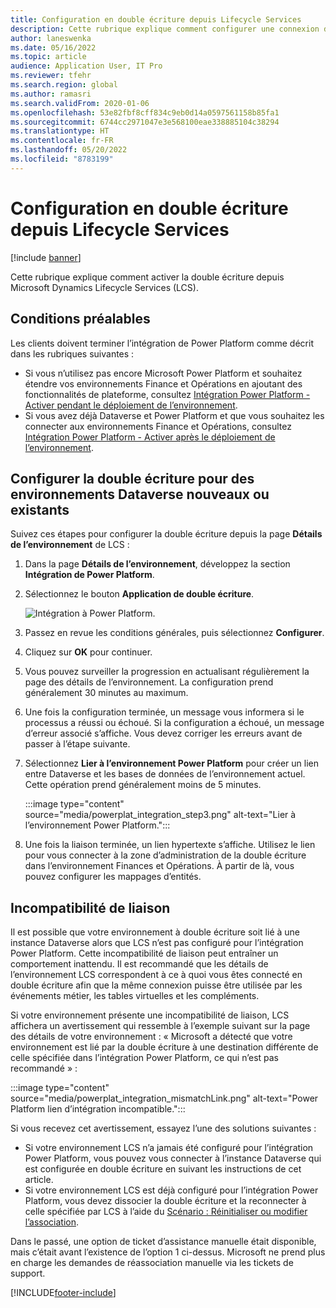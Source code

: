 ```yaml
---
title: Configuration en double écriture depuis Lifecycle Services
description: Cette rubrique explique comment configurer une connexion de double écriture à partir de Microsoft Dynamics Lifecycle Services (LCS).
author: laneswenka
ms.date: 05/16/2022
ms.topic: article
audience: Application User, IT Pro
ms.reviewer: tfehr
ms.search.region: global
ms.author: ramasri
ms.search.validFrom: 2020-01-06
ms.openlocfilehash: 53e82fbf8cff834c9eb0d14a0597561158b85fa1
ms.sourcegitcommit: 6744cc2971047e3e568100eae338885104c38294
ms.translationtype: HT
ms.contentlocale: fr-FR
ms.lasthandoff: 05/20/2022
ms.locfileid: "8783199"
---
```

# <a name="dual-write-setup-from-lifecycle-services"></a>Configuration en double écriture depuis Lifecycle Services

[!include [banner](../../includes/banner.md)]



Cette rubrique explique comment activer la double écriture depuis Microsoft Dynamics Lifecycle Services (LCS).

## <a name="prerequisites"></a>Conditions préalables

Les clients doivent terminer l’intégration de Power Platform comme décrit dans les rubriques suivantes :

- Si vous n’utilisez pas encore Microsoft Power Platform et souhaitez étendre vos environnements Finance et Opérations en ajoutant des fonctionnalités de plateforme, consultez [Intégration Power Platform - Activer pendant le déploiement de l’environnement](../../power-platform/enable-power-platform-integration.md#enable-during-deploy).
- Si vous avez déjà Dataverse et Power Platform et que vous souhaitez les connecter aux environnements Finance et Opérations, consultez [Intégration Power Platform - Activer après le déploiement de l’environnement](../../power-platform/enable-power-platform-integration.md#enable-after-deploy).

## <a name="set-up-dual-write-for-new-or-existing-dataverse-environments"></a>Configurer la double écriture pour des environnements Dataverse nouveaux ou existants

Suivez ces étapes pour configurer la double écriture depuis la page **Détails de l’environnement** de LCS :

1. Dans la page **Détails de l’environnement**, développez la section **Intégration de Power Platform**.

2. Sélectionnez le bouton **Application de double écriture**.

    ![Intégration à Power Platform.](media/powerplat_integration_step2.png)

3. Passez en revue les conditions générales, puis sélectionnez **Configurer**.

4. Cliquez sur **OK** pour continuer.

5. Vous pouvez surveiller la progression en actualisant régulièrement la page des détails de l’environnement. La configuration prend généralement 30 minutes au maximum.  

6. Une fois la configuration terminée, un message vous informera si le processus a réussi ou échoué. Si la configuration a échoué, un message d’erreur associé s’affiche. Vous devez corriger les erreurs avant de passer à l’étape suivante.

7. Sélectionnez **Lier à l’environnement Power Platform** pour créer un lien entre Dataverse et les bases de données de l’environnement actuel. Cette opération prend généralement moins de 5 minutes.

    :::image type="content" source="media/powerplat_integration_step3.png" alt-text="Lier à l’environnement Power Platform.":::

8. Une fois la liaison terminée, un lien hypertexte s’affiche. Utilisez le lien pour vous connecter à la zone d’administration de la double écriture dans l’environnement Finances et Opérations. À partir de là, vous pouvez configurer les mappages d’entités.

## <a name="linking-mismatch"></a>Incompatibilité de liaison

Il est possible que votre environnement à double écriture soit lié à une instance Dataverse alors que LCS n’est pas configuré pour l’intégration Power Platform. Cette incompatibilité de liaison peut entraîner un comportement inattendu. Il est recommandé que les détails de l’environnement LCS correspondent à ce à quoi vous êtes connecté en double écriture afin que la même connexion puisse être utilisée par les événements métier, les tables virtuelles et les compléments.

Si votre environnement présente une incompatibilité de liaison, LCS affichera un avertissement qui ressemble à l’exemple suivant sur la page des détails de votre environnement : « Microsoft a détecté que votre environnement est lié par la double écriture à une destination différente de celle spécifiée dans l’intégration Power Platform, ce qui n’est pas recommandé » :

:::image type="content" source="media/powerplat_integration_mismatchLink.png" alt-text="Power Platform lien d’intégration incompatible.":::

Si vous recevez cet avertissement, essayez l’une des solutions suivantes :

- Si votre environnement LCS n’a jamais été configuré pour l’intégration Power Platform, vous pouvez vous connecter à l’instance Dataverse qui est configurée en double écriture en suivant les instructions de cet article.
- Si votre environnement LCS est déjà configuré pour l’intégration Power Platform, vous devez dissocier la double écriture et la reconnecter à celle spécifiée par LCS à l’aide du [Scénario : Réinitialiser ou modifier l’association](relink-environments.md#scenario-reset-or-change-linking).

Dans le passé, une option de ticket d’assistance manuelle était disponible, mais c’était avant l’existence de l’option 1 ci-dessus.  Microsoft ne prend plus en charge les demandes de réassociation manuelle via les tickets de support.

[!INCLUDE[footer-include](../../../../includes/footer-banner.md)]
